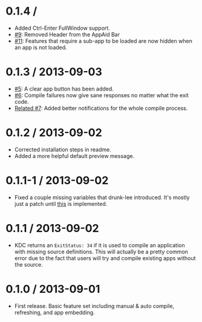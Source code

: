 # 0.1.4 / 

- Added Ctrl-Enter FullWindow support.
- [#9](https://github.com/leeolayvar/appaid.kdapp/issues/9):
  Removed Header from the AppAid Bar
- [#11](https://github.com/leeolayvar/appaid.kdapp/issues/11):
  Features that require a sub-app to be loaded are now hidden when an app
  is not loaded.

# 0.1.3 / 2013-09-03

- [#5](https://github.com/leeolayvar/appaid.kdapp/issues/5):
  A clear app button has been added.
- [#6](https://github.com/leeolayvar/appaid.kdapp/issues/6):
  Compile failures now give sane responses no matter what the exit code.
- [Related #7](https://github.com/leeolayvar/appaid.kdapp/issues/7):
  Added better notifications for the whole compile process.

# 0.1.2 / 2013-09-02

- Corrected installation steps in readme.
- Added a more helpful default preview message.

# 0.1.1-1 / 2013-09-02

- Fixed a couple missing variables that drunk-lee introduced. It's mostly
  just a patch until [this](/leeolayvar/appaid.kdapp/issues/2) is implemented.

# 0.1.1 / 2013-09-02

- KDC returns an `ExitStatus: 34` if it is used to compile an application with
  missing source definitions. This will actually be a pretty common error due
  to the fact that users will try and compile existing apps without the source.

# 0.1.0 / 2013-09-01

- First release. Basic feature set including manual & auto compile, refreshing,
  and app embedding.
